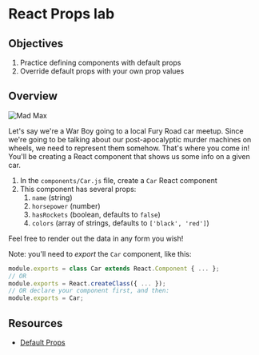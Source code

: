 # React Props lab

## Objectives
1. Practice defining components with default props
2. Override default props with your own prop values

## Overview
![Mad Max](https://media.giphy.com/media/84bpBkUVOsJ8Y/giphy.gif)

Let's say we're a War Boy going to a local Fury Road car meetup. Since we're going to be talking about our
post-apocalyptic murder machines on wheels, we need to represent them somehow. That's where you come in! You'll be
creating a React component that shows us some info on a given car.

1. In the `components/Car.js` file, create a `Car` React component
2. This component has several props: 
    1. `name` (string)
    2. `horsepower` (number)
    3. `hasRockets` (boolean, defaults to `false`)
    4. `colors` (array of strings, defaults to `['black', 'red']`)
    
Feel free to render out the data in any form you wish!

Note: you'll need to _export_ the `Car` component, like this:

```js
module.exports = class Car extends React.Component { ... };
// OR
module.exports = React.createClass({ ... });
// OR declare your component first, and then:
module.exports = Car;
```
 
## Resources
- [Default Props](https://facebook.github.io/react/docs/reusable-components.html#default-prop-values)
